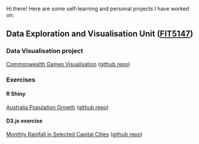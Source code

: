 Hi there! Here are some self-learning and personal projects I have worked on:

## Data Exploration and Visualisation Unit ([FIT5147](http://www.monash.edu/pubs/2018handbooks/units/FIT5147.html))

### Data Visualisation project
[Commonwealth Games Visualisation](https://jpsm94.shinyapps.io/commonwealth_games_data_visualisation_-_fit5147_project/)  ([github repo](https://github.com/jpsm94/FIT5147-Commonwealth-Games-Shiny-App))

### Exercises
#### R Shiny
[Australia Population Growth](https://jpsm94.shinyapps.io/australia_population_stats_fit5147_r_shiny_exercise/)  ([github repo](https://github.com/jpsm94/FIT5147-R-Shiny-Exercise))

#### D3.js exercise
[Monthly Rainfall in Selected Capital Cities](http://htmlpreview.github.io/?https://github.com/jpsm94/FIT5147-D3-Exercise/blob/master/index.html)  ([github repo](https://github.com/jpsm94/FIT5147-D3-Exercise))
